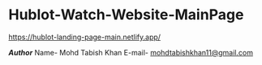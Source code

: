 # Hublot-Watch-Website-MainPage
https://hublot-landing-page-main.netlify.app/

***Author***
Name- Mohd Tabish Khan
E-mail- mohdtabishkhan11@gmail.com
